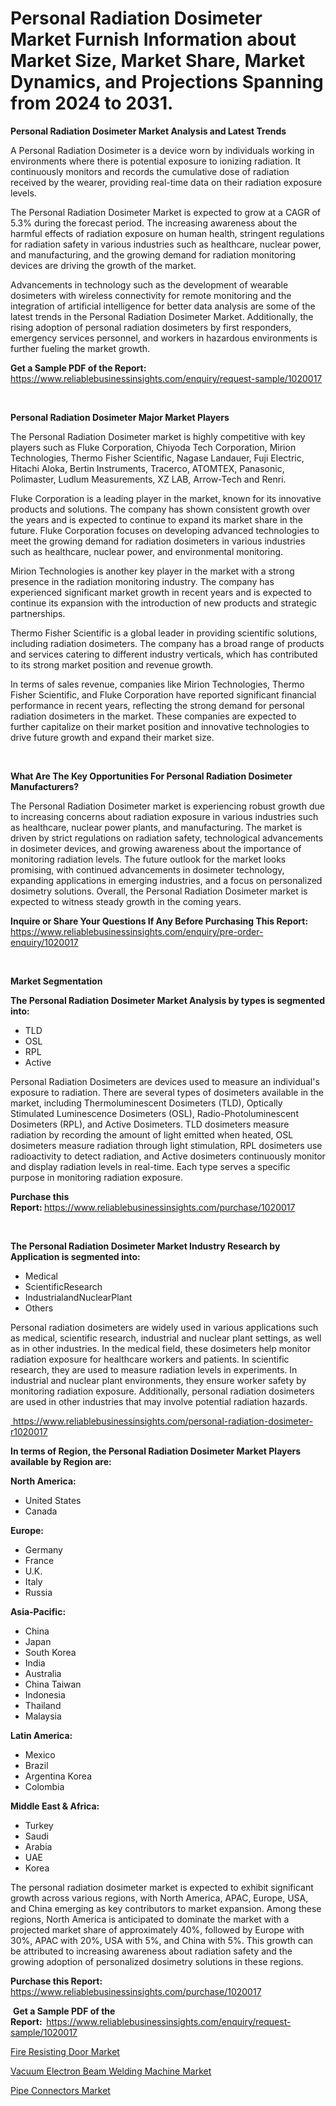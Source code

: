 <p><h1>Personal Radiation Dosimeter Market Furnish Information about Market Size, Market Share, Market Dynamics, and Projections Spanning from 2024 to 2031.</h1></p><p><strong>Personal Radiation Dosimeter Market Analysis and Latest Trends</strong></p>
<p><p>A Personal Radiation Dosimeter is a device worn by individuals working in environments where there is potential exposure to ionizing radiation. It continuously monitors and records the cumulative dose of radiation received by the wearer, providing real-time data on their radiation exposure levels.</p><p>The Personal Radiation Dosimeter Market is expected to grow at a CAGR of 5.3% during the forecast period. The increasing awareness about the harmful effects of radiation exposure on human health, stringent regulations for radiation safety in various industries such as healthcare, nuclear power, and manufacturing, and the growing demand for radiation monitoring devices are driving the growth of the market.</p><p>Advancements in technology such as the development of wearable dosimeters with wireless connectivity for remote monitoring and the integration of artificial intelligence for better data analysis are some of the latest trends in the Personal Radiation Dosimeter Market. Additionally, the rising adoption of personal radiation dosimeters by first responders, emergency services personnel, and workers in hazardous environments is further fueling the market growth.</p></p>
<p><strong>Get a Sample PDF of the Report:&nbsp;</strong> <a href="https://www.reliablebusinessinsights.com/enquiry/request-sample/1020017">https://www.reliablebusinessinsights.com/enquiry/request-sample/1020017</a></p>
<p>&nbsp;</p>
<p><strong>Personal Radiation Dosimeter Major Market Players</strong></p>
<p><p>The Personal Radiation Dosimeter market is highly competitive with key players such as Fluke Corporation, Chiyoda Tech Corporation, Mirion Technologies, Thermo Fisher Scientific, Nagase Landauer, Fuji Electric, Hitachi Aloka, Bertin Instruments, Tracerco, ATOMTEX, Panasonic, Polimaster, Ludlum Measurements, XZ LAB, Arrow-Tech and Renri.</p><p>Fluke Corporation is a leading player in the market, known for its innovative products and solutions. The company has shown consistent growth over the years and is expected to continue to expand its market share in the future. Fluke Corporation focuses on developing advanced technologies to meet the growing demand for radiation dosimeters in various industries such as healthcare, nuclear power, and environmental monitoring.</p><p>Mirion Technologies is another key player in the market with a strong presence in the radiation monitoring industry. The company has experienced significant market growth in recent years and is expected to continue its expansion with the introduction of new products and strategic partnerships.</p><p>Thermo Fisher Scientific is a global leader in providing scientific solutions, including radiation dosimeters. The company has a broad range of products and services catering to different industry verticals, which has contributed to its strong market position and revenue growth.</p><p>In terms of sales revenue, companies like Mirion Technologies, Thermo Fisher Scientific, and Fluke Corporation have reported significant financial performance in recent years, reflecting the strong demand for personal radiation dosimeters in the market. These companies are expected to further capitalize on their market position and innovative technologies to drive future growth and expand their market size.</p></p>
<p>&nbsp;</p>
<p><strong>What Are The Key Opportunities For Personal Radiation Dosimeter Manufacturers?</strong></p>
<p><p>The Personal Radiation Dosimeter market is experiencing robust growth due to increasing concerns about radiation exposure in various industries such as healthcare, nuclear power plants, and manufacturing. The market is driven by strict regulations on radiation safety, technological advancements in dosimeter devices, and growing awareness about the importance of monitoring radiation levels. The future outlook for the market looks promising, with continued advancements in dosimeter technology, expanding applications in emerging industries, and a focus on personalized dosimetry solutions. Overall, the Personal Radiation Dosimeter market is expected to witness steady growth in the coming years.</p></p>
<p><strong>Inquire or Share Your Questions If Any Before Purchasing This Report:</strong> <a href="https://www.reliablebusinessinsights.com/enquiry/pre-order-enquiry/1020017">https://www.reliablebusinessinsights.com/enquiry/pre-order-enquiry/1020017</a></p>
<p>&nbsp;</p>
<p><strong>Market Segmentation</strong></p>
<p><strong>The Personal Radiation Dosimeter Market Analysis by types is segmented into:</strong></p>
<p><ul><li>TLD</li><li>OSL</li><li>RPL</li><li>Active</li></ul></p>
<p><p>Personal Radiation Dosimeters are devices used to measure an individual's exposure to radiation. There are several types of dosimeters available in the market, including Thermoluminescent Dosimeters (TLD), Optically Stimulated Luminescence Dosimeters (OSL), Radio-Photoluminescent Dosimeters (RPL), and Active Dosimeters. TLD dosimeters measure radiation by recording the amount of light emitted when heated, OSL dosimeters measure radiation through light stimulation, RPL dosimeters use radioactivity to detect radiation, and Active dosimeters continuously monitor and display radiation levels in real-time. Each type serves a specific purpose in monitoring radiation exposure.</p></p>
<p><strong>Purchase this Report:&nbsp;</strong><a href="https://www.reliablebusinessinsights.com/purchase/1020017">https://www.reliablebusinessinsights.com/purchase/1020017</a></p>
<p>&nbsp;</p>
<p><strong>The Personal Radiation Dosimeter Market Industry Research by Application is segmented into:</strong></p>
<p><ul><li>Medical</li><li>ScientificResearch</li><li>IndustrialandNuclearPlant</li><li>Others</li></ul></p>
<p><p>Personal radiation dosimeters are widely used in various applications such as medical, scientific research, industrial and nuclear plant settings, as well as in other industries. In the medical field, these dosimeters help monitor radiation exposure for healthcare workers and patients. In scientific research, they are used to measure radiation levels in experiments. In industrial and nuclear plant environments, they ensure worker safety by monitoring radiation exposure. Additionally, personal radiation dosimeters are used in other industries that may involve potential radiation hazards.</p></p>
<p><a href="https://www.reliablebusinessinsights.com/personal-radiation-dosimeter-r1020017">&nbsp;https://www.reliablebusinessinsights.com/personal-radiation-dosimeter-r1020017</a></p>
<p><strong>In terms of Region, the Personal Radiation Dosimeter Market Players available by Region are:</strong></p>
<p>
    <p> <strong> North America: </strong>
        <ul>
            <li>United States</li>
            <li>Canada</li>
        </ul>
        </p> 
    <p> <strong> Europe: </strong>
        <ul>
            <li>Germany</li>
            <li>France</li>
            <li>U.K.</li>
            <li>Italy</li>
            <li>Russia</li>
        </ul>
        </p> 
    <p> <strong> Asia-Pacific: </strong>
        <ul>
            <li>China</li>
            <li>Japan</li>
            <li>South Korea</li>
            <li>India</li>
            <li>Australia</li>
            <li>China Taiwan</li>
            <li>Indonesia</li>
            <li>Thailand</li>
            <li>Malaysia</li>
        </ul>
        </p> 
    <p> <strong> Latin America: </strong>
        <ul>
            <li>Mexico</li>
            <li>Brazil</li>
            <li>Argentina Korea</li>
            <li>Colombia</li>
        </ul>
        </p> 
    <p> <strong> Middle East & Africa: </strong>
        <ul>
            <li>Turkey</li>
            <li>Saudi</li>
            <li>Arabia</li>
            <li>UAE</li>
            <li>Korea</li>
        </ul>
    </p>
    </p>
<p><p>The personal radiation dosimeter market is expected to exhibit significant growth across various regions, with North America, APAC, Europe, USA, and China emerging as key contributors to market expansion. Among these regions, North America is anticipated to dominate the market with a projected market share of approximately 40%, followed by Europe with 30%, APAC with 20%, USA with 5%, and China with 5%. This growth can be attributed to increasing awareness about radiation safety and the growing adoption of personalized dosimetry solutions in these regions.</p></p>
<p><strong>Purchase this Report: </strong><a href="https://www.reliablebusinessinsights.com/purchase/1020017">https://www.reliablebusinessinsights.com/purchase/1020017</a></p>
<p>&nbsp;<strong>Get a Sample PDF of the Report:&nbsp;&nbsp;</strong><a href="https://www.reliablebusinessinsights.com/enquiry/request-sample/1020017">https://www.reliablebusinessinsights.com/enquiry/request-sample/1020017</a></p>
<p><strong></strong></p>
<p><p><a href="https://github.com/mauripalmi/Market-Research-Report-List-4/blob/main/fire-resisting-door-market.md">Fire Resisting Door Market</a></p><p><a href="https://view.publitas.com/reportprime-1/vacuum-electron-beam-welding-machine-market-share-size-trends-industry-analysis-report-by-application-automotive-aerospace-marine-medical-others-by-type-high-vacuum-beam-welding-machine-medium-vacuum-beam-welding-machine-and-forecast-2024-2031/">Vacuum Electron Beam Welding Machine Market</a></p><p><a href="https://github.com/nicoletavirag/Market-Research-Report-List-4/blob/main/pipe-connectors-market.md">Pipe Connectors Market</a></p></p>
